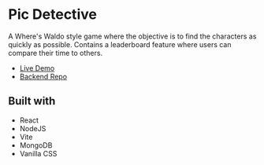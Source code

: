 # Pic Detective

A Where's Waldo style game where the objective is to find the characters as quickly as possible. Contains a leaderboard feature where users can compare their time to others.

- [Live Demo](https://pic-detective-beta.vercel.app/)
- [Backend Repo](https://github.com/fau446/pic-detective-api)

## Built with

- React
- NodeJS
- Vite
- MongoDB
- Vanilla CSS
